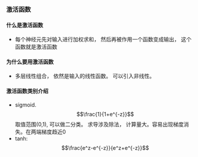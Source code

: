 ### 激活函数
#### 什么是激活函数
- 每个神经元先对输入进行加权求和， 然后再被作用一个函数变成输出， 这个函数就是激活函数
#### 为什么要用激活函数
- 多层线性组合， 依然是输入的线性函数。 可以引入非线性。
#### 激活函数类别介绍
- sigmoid. $$\frac{1}{1+e^{-z}}$$  取值范围(0,1), 可以做二分类。 求导涉及除法， 计算量大。容易出现梯度消失。在两端梯度趋近0
- tanh: $$\frac{e^z-e^{-z}}{e^z+e^{-z}}$$

